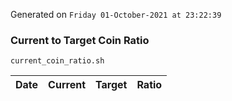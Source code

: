 Generated on `Friday 01-October-2021 at 23:22:39`

### Current to Target Coin Ratio
`current_coin_ratio.sh`

Date|Current|Target|Ratio
---|---|---|---
